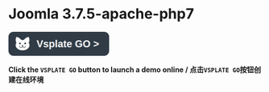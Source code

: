 # Joomla 3.7.5-apache-php7

<a href="https://www.vsplate.com/?docker-compose=https://github.com/vsplate/dcenvs/joomla/3.7.5-apache-php7"><img alt="VSPLATE GO" src="https://raw.githubusercontent.com/vsplate/images/master/vsgo_btn.png" width="200px"></a>

**Click the `VSPLATE GO` button to launch a demo online / 点击`VSPLATE GO`按钮创建在线环境**